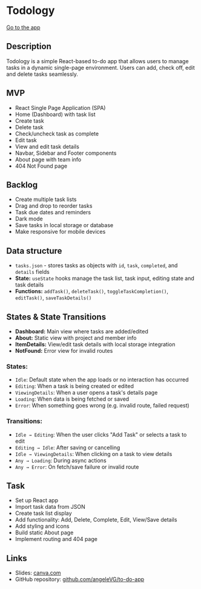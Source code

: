 <h1>Todology</h1>
  <p><a href="https://angeleVG.github.io/to-do-app" target="_blank">Go to the app</a></p>
  <h2>Description</h2>
  <p>Todology is a simple React-based to-do app that allows users to manage tasks in a dynamic single-page environment. Users can add, check off, edit and delete tasks seamlessly.</p>
<h2>MVP</h2> 

<ul> 

  <li>React Single Page Application (SPA)</li> 

  <li>Home (Dashboard) with task list</li> 

  <li>Create task</li> 

  <li>Delete task</li> 

  <li>Check/uncheck task as complete</li> 

  <li>Edit task</li> 

  <li>View and edit task details</li> 

  <li>Navbar, Sidebar and Footer components</li> 

  <li>About page with team info</li> 

  <li>404 Not Found page</li> 

</ul> 

 

<h2>Backlog</h2> 

<ul> 

  <li>Create multiple task lists</li> 

  <li>Drag and drop to reorder tasks</li> 

  <li>Task due dates and reminders</li> 

  <li>Dark mode</li> 

  <li>Save tasks in local storage or database</li> 

  <li>Make responsive for mobile devices</li> 

</ul> 

 

<h2>Data structure</h2> 

<ul> 

  <li><code>tasks.json</code> - stores tasks as objects with <code>id</code>, <code>task</code>, <code>completed</code>, and <code>details</code> fields</li> 

  <li><strong>State:</strong> <code>useState</code> hooks manage the task list, task input, editing state and task details</li> 

  <li><strong>Functions:</strong> <code>addTask()</code>, <code>deleteTask()</code>, <code>toggleTaskCompletion()</code>, <code>editTask()</code>, <code>saveTaskDetails()</code></li> 

</ul> 

 

<h2>States & State Transitions</h2> 

<ul> 

  <li><strong>Dashboard:</strong> Main view where tasks are added/edited</li> 

  <li><strong>About:</strong> Static view with project and member info</li> 

  <li><strong>ItemDetails:</strong> View/edit task details with local storage integration</li> 

  <li><strong>NotFound:</strong> Error view for invalid routes</li> 

</ul> 

 

<h3>States:</h3> 

<ul> 

  <li><code>Idle</code>: Default state when the app loads or no interaction has occurred</li> 

  <li><code>Editing</code>: When a task is being created or edited</li> 

  <li><code>ViewingDetails</code>: When a user opens a task's details page</li> 

  <li><code>Loading</code>: When data is being fetched or saved</li> 

  <li><code>Error</code>: When something goes wrong (e.g. invalid route, failed request)</li> 

</ul> 

 

<h3>Transitions:</h3> 

<ul> 

  <li><code>Idle → Editing</code>: When the user clicks "Add Task" or selects a task to edit</li> 

  <li><code>Editing → Idle</code>: After saving or cancelling</li> 

  <li><code>Idle → ViewingDetails</code>: When clicking on a task to view details</li> 

  <li><code>Any → Loading</code>: During async actions</li> 

  <li><code>Any → Error</code>: On fetch/save failure or invalid route</li> 

</ul> 

 

<h2>Task</h2> 

<ul> 

  <li>Set up React app</li> 

  <li>Import task data from JSON</li> 

  <li>Create task list display</li> 

  <li>Add functionality: Add, Delete, Complete, Edit, View/Save details</li> 

  <li>Add styling and icons</li> 

  <li>Build static About page</li> 

  <li>Implement routing and 404 page</li> 

</ul> 

 

<h2>Links</h2> 

<ul> 

  <li>Slides: <a href="https://www.canva.com/design/DAGj-A8R-Cc/LHk_k96nFVkA5Jc44wRECA/view?utm_content=DAGj-A8R-Cc&utm_campaign=designshare&utm_medium=link2&utm_source=uniquelinks&utlId=h545efeeeb6">canva.com</a></li> 

  <li>GitHub repository: <a href="https://github.com/angeleVG/to-do-app">github.com/angeleVG/to-do-app</a></li> 

</ul> 
